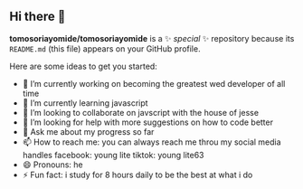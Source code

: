 ## Hi there 👋


**tomosoriayomide/tomosoriayomide** is a ✨ _special_ ✨ repository because its `README.md` (this file) appears on your GitHub profile.

Here are some ideas to get you started:

- 🔭 I’m currently working on becoming the greatest wed developer of all time
- 🌱 I’m currently learning javascript
- 👯 I’m looking to collaborate on javscript with the house of jesse
- 🤔 I’m looking for help with more suggestions on how to code better
- 💬 Ask me about my progress so far
- 📫 How to reach me: you can always reach me throu my social media handles 
facebook: young lite
tiktok: young lite63
- 😄 Pronouns: he
- ⚡ Fun fact: i study for 8 hours daily to be the best at what i do

